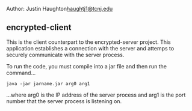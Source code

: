 Author: Justin Haughton<haughtj1@tcnj.edu>     
     
## encrypted-client    
    
This is the client counterpart to the encrypted-server project. This application establishes a connection with the server and attemps to securely communicate with the server process.    
    
To run the code, you must compile into a jar file and then run the command...    
```
java -jar jarname.jar arg0 arg1   
```    
...where arg0 is the IP address of the server process and arg1 is the port number that the server process is listening on. 
